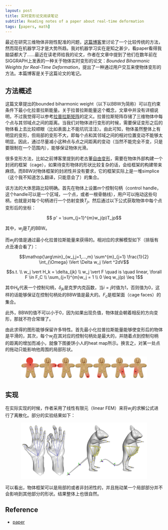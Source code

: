 ```yaml
---
layout: post
title: 实时变形论文阅读笔记
subtitle: Reading notes of a paper about real-time deformation
tags: [papers, math]
---
```


<head>
    <script src="https://cdn.mathjax.org/mathjax/latest/MathJax.js?config=TeX-AMS-MML_HTMLorMML" type="text/javascript"></script>
    <script type="text/x-mathjax-config">
        MathJax.Hub.Config({
            tex2jax: {
            skipTags: ['script', 'noscript', 'style', 'textarea', 'pre'],
            inlineMath: [['$','$']]
            }
        });
    </script>
</head>


<style> 
  img{ 
     width: 80%; 
     padding-left: 10%; 
  } 
</style>

最近在研究三维物体非刚性配准的问题，[这篇博客](https://jyyyjyyyj.github.io/2021-11-23-non-paper/)里讨论了一个比较传统的方法，然而现在机器学习才是大势所趋。我对机器学习实在是知之甚少，看paper看得我脑袋都大了……最近在读老师给我的论文，作者在文章中提到了他们在数年前在SIGGRAPH上发表的一种关于物体实时变形的论文：*Bounded Biharmonic Weights for Real-Time Deformation*，提出了一种通过用户交互来使物体变形的方法。本篇博客是关于这篇论文的笔记。


## 方法概述

这篇文章提出的bounded biharmonic weight（以下以BBW为简称）可以在约束条件下最小化拉普拉斯能量。关于拉普拉斯能量这个概念，文章中并没有详细说明，不过我觉得可以参考[拉普拉斯矩阵](https://jyyyjyyyj.github.io/2021-12-08-Lap/)的定义。拉普拉斯矩阵存储了三维物体中每个点与其邻域点之间的距离。当我们对物体进行变形的时候，需要保证变形之后的物体看上去比较顺眼（比如表面上不能坑坑洼洼）。由此可知，物体虽然整体上有明显的变形，但局部的变形不大，即每个点和其邻域之间的相对位置变动不能够太明显。因此，通过尽量减小这种点与点之间距离的变动（当然不能完全不变，只是要限制在一个范围内），能够保证物体光滑。


很多变形方法，比如之前博客里提到的老古董[自由变形](https://jyyyjyyyj.github.io/2021-12-04-FFD/)，需要在物体外部构建一个封闭的框架（cage），如果待变形物体的形状比较复杂的话，会给框架的构建带来麻烦。而BBW对物体框架的封闭性并没有要求，它的框架实际上是一堆simplice（这个我不知道怎么翻译，只能意会了）的集合。

该方法的大体思路比较明确。首先在物体上设置$m$个控制句柄（control handle，这个handle可以是一个区域，一个点，或者一根骨骼线），用户可以拖动这些句柄，也就是对每个句柄进行一个仿射变换$T_j$。然后通过以下公式获取物体中每个点变形后的坐标：

$$ p' = \sum_{j=1}^{m}w_j(p)T_jp$$

其中，$w_j$是$T_j$的BBW。

而$w_j$的值是通过最小化拉普拉斯能量来获得的。相对应的求解模型如下（排版有点丑凑合看了）：

$$\mathop{\arg\min}_{w_j,j=1,...,m} \sum^{m}_{j=1} \frac{1}{2} \int_{\Omega} \Vert \Delta w_j \Vert ^2dV$$

$$s.t. \\
w_j \vert H_k   = \delta_{jk} \\
w_j \vert F \quad is \quad linear, \forall F \in F_C \\
\sum_{j=1}^{m}w_j = 1 \\
0 \leq w_j(p) \leq 1$$


其中$H_k$代表一个控制句柄，$\delta_{jk}$是克罗内克函数，当$i=j$时值为1，否则值为0，这样的话能够保证在控制句柄处的BBW值是最大的。$F_c$是框架面（cage faces）的集合。

此外，BBW的值不可以小于0，因为如果出现负值，物体就会朝着相反的方向变形，那就不符合常理了。

由此求得的图形能够保留许多特性。首先最小化拉普拉斯能量能够使变形后的物体是平滑的，其次，每个$w_j$在其对应的控制句柄处是最大的，并随着点到控制句柄的距离的增加而减小，就像下图姜饼小人的heat map所示。换言之，对某一处点的拖动只能影响他周围的局部形状。

![enter description here](../assets/2022-03-30/bbw1.png)

## 实现

在实际实现的时候，作者采用了线性有限元（linear FEM）来将$w_j$的求解公式进行了离散化。部分的实验结果如下：

![enter description here](../assets/2022-03-30/bbw2.png)

可以看出，物体框架可以是局部的或者非封闭性的，并且拖动某一个局部部分并不会影响到其他部分的形状。结果整体上也很自然。

## Reference

- [paper](https://igl.ethz.ch/projects/bbw/)
